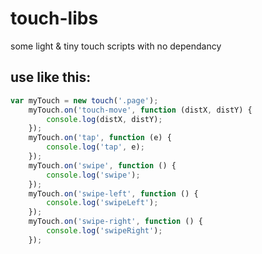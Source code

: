 # touch-libs
some light &amp; tiny touch scripts with no dependancy

## use like this:
```javascript
var myTouch = new touch('.page');
    myTouch.on('touch-move', function (distX, distY) {
        console.log(distX, distY);
    });
    myTouch.on('tap', function (e) {
        console.log('tap', e);
    });
    myTouch.on('swipe', function () {
        console.log('swipe');
    });
    myTouch.on('swipe-left', function () {
        console.log('swipeLeft');
    });
    myTouch.on('swipe-right', function () {
        console.log('swipeRight');
    });
```